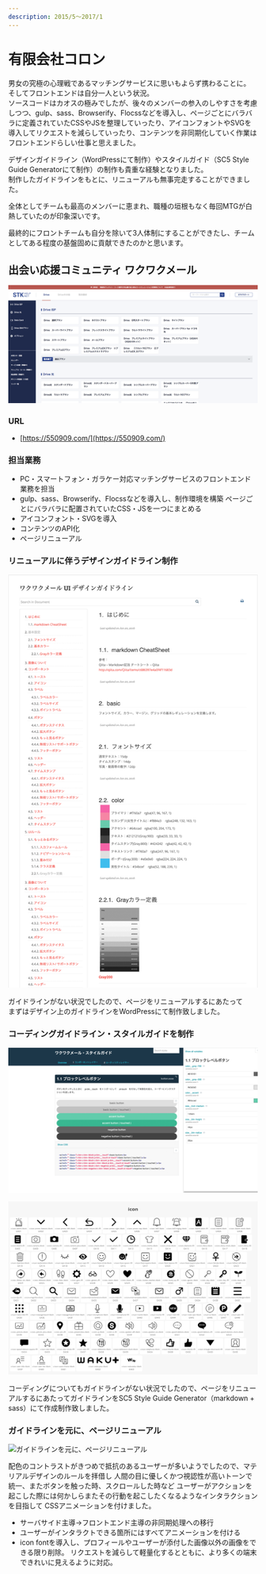 ```yaml
---
description: 2015/5～2017/1
---
```


# 有限会社コロン

男女の究極の心理戦であるマッチングサービスに思いもよらず携わることに。  
そしてフロントエンドは自分一人という状況。  
ソースコードはカオスの極みでしたが、後々のメンバーの参入のしやすさを考慮しつつ、gulp、sass、Browserify、Flocssなどを導入し、ページごとにバラバラに定義されていたCSSやJSを整理していったり、アイコンフォントやSVGを導入してリクエストを減らしていったり、コンテンツを非同期化していく作業はフロントエンドらしい仕事と思えました。

デザインガイドライン（WordPressにて制作）やスタイルガイド（SC5 Style Guide Generatorにて制作）の制作も貴重な経験となりました。  
制作したガイドラインをもとに、リニューアルも無事完走することができました。

全体としてチームも最高のメンバーに恵まれ、職種の垣根もなく毎回MTGが白熱していたのが印象深いです。

最終的にフロントチームも自分を除いて3人体制にすることができたし、チームとしてある程度の基盤固めに貢献できたのかと思います。

## 出会い応援コミュニティ ワクワクメール

![&#x51FA;&#x4F1A;&#x3044;&#x5FDC;&#x63F4;&#x30B3;&#x30DF;&#x30E5;&#x30CB;&#x30C6;&#x30A3; &#x30EF;&#x30AF;&#x30EF;&#x30AF;&#x30E1;&#x30FC;&#x30EB;](../.gitbook/assets/image%20%2812%29.png)

### URL

* [https://550909.com/](https://550909.com/)

### 担当業務

* PC・スマートフォン・ガラケー対応マッチングサービスのフロントエンド業務を担当
* gulp、sass、Browserify、Flocssなどを導入し、制作環境を構築 ページごとにバラバラに配置されていたCSS・JSを一つにまとめる
* アイコンフォント・SVGを導入
* コンテンツのAPI化
* ページリニューアル

### リニューアルに伴うデザインガイドライン制作

![&#x30C7;&#x30B6;&#x30A4;&#x30F3;&#x30AC;&#x30A4;&#x30C9;&#x30E9;&#x30A4;&#x30F3;](../.gitbook/assets/image%20%2825%29.png)

ガイドラインがない状況でしたので、ページをリニューアルするにあたって  
まずはデザイン上のガイドラインをWordPressにて制作致しました。

### コーディングガイドライン・スタイルガイドを制作

![&#x30B3;&#x30FC;&#x30C7;&#x30A3;&#x30F3;&#x30B0;&#x30AC;&#x30A4;&#x30C9;&#x30E9;&#x30A4;&#x30F3;&#x30FB;&#x30B9;&#x30BF;&#x30A4;&#x30EB;&#x30AC;&#x30A4;&#x30C9;](../.gitbook/assets/image%20%285%29.png)

![&#x30A2;&#x30A4;&#x30B3;&#x30F3;&#x30D5;&#x30A9;&#x30F3;&#x30C8;&#x30EA;&#x30B9;&#x30C8;](../.gitbook/assets/image%20%2819%29.png)

コーディングについてもガイドラインがない状況でしたので、ページをリニューアルするにあたってガイドラインをSC5 Style Guide Generator（markdown + sass）にて作成制作致しました。

### ガイドラインを元に、ページリニューアル 

![&#x30AC;&#x30A4;&#x30C9;&#x30E9;&#x30A4;&#x30F3;&#x3092;&#x5143;&#x306B;&#x3001;&#x30DA;&#x30FC;&#x30B8;&#x30EA;&#x30CB;&#x30E5;&#x30FC;&#x30A2;&#x30EB; ](../.gitbook/assets/image%20%2810%29.png)

配色のコントラストがきつめで抵抗のあるユーザーが多いようでしたので、マテリアルデザインのルールを拝借し 人間の目に優しくかつ視認性が高いトーンで統一、またボタンを触った時、スクロールした時など ユーザーがアクションを起こした際には何かしらまたその行動を起こしたくなるようなインタラクションを目指して CSSアニメーションを付けました。

* サーバサイド主導→フロントエンド主導の非同期処理への移行
* ユーザーがインタラクトできる箇所にはすべてアニメーションを付ける
* icon fontを導入し、プロフィールやユーザーが添付した画像以外の画像をできる限り削除。  リクエストを減らして軽量化するとともに、より多くの端末できれいに見えるように対応。



